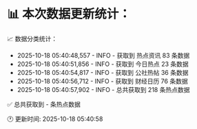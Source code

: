 📊 本次数据更新统计：
==========================

📈 数据分类统计：
- 2025-10-18 05:40:48,557 - INFO - 获取到 热点资讯 83 条数据
- 2025-10-18 05:40:51,856 - INFO - 获取到 今日热点 23 条数据
- 2025-10-18 05:40:54,817 - INFO - 获取到 公社热帖 36 条数据
- 2025-10-18 05:40:56,712 - INFO - 获取到 财经日历 76 条数据
- 2025-10-18 05:40:57,902 - INFO - 总共获取到 218 条热点数据

✅ 总共获取到 - 条热点数据

🕐 更新时间: 2025-10-18 05:40:58
